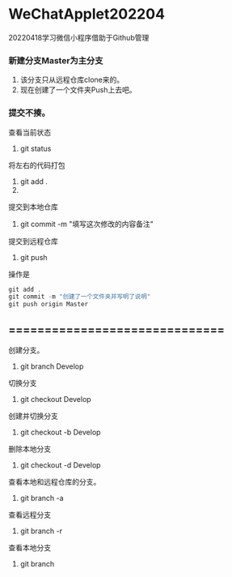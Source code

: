 # WeChatApplet202204
20220418学习微信小程序借助于Github管理

### 新建分支Master为主分支

1. 该分支只从远程仓库clone来的。
2. 现在创建了一个文件夹Push上去吧。

### 提交不揍。
查看当前状态
1. git status 

将左右的代码打包
1. git add .
2. 
提交到本地仓库
1. git commit -m "填写这次修改的内容备注"

提交到远程仓库
1. git push <remote> <branch>

操作是
```js
git add .
git commit -m "创建了一个文件夹并写明了说明"
git push origin Master
```

## ==============================

创建分支。
1. git branch Develop

切换分支
1. git checkout Develop

创建并切换分支
1. git checkout -b Develop

删除本地分支
1. git checkout -d Develop

查看本地和远程仓库的分支。
1. git branch -a

查看远程分支
1. git branch -r

查看本地分支
1. git branch
   
   
